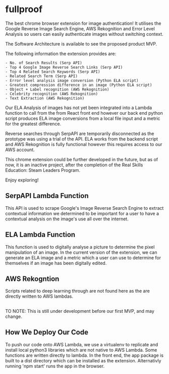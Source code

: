 # fullproof
The best chrome browser extension for image authentication! It utilises the Google Reverse Image Search Engine,</b > 
AWS Rekognition and Error Level Analysis so users can easily authenticate images without switching context.

The Software Architecture is available to see the proposed product MVP.</b >

The following information the extension provides are:

    - No. of Search Results (Serp API)
    - Top 4 Google Image Reverse Search Links (Serp API)
    - Top 4 Related Search Keywords (Serp API)
    - Related Search Term (Serp API)
    - Error level analysis image conversion (Python ELA script)
    - Greatest compression difference in an image (Python ELA script)
    - Object + Label recognition (AWS Rekognition)
    - Celebrity recognition (AWS Rekognition)
    - Text Extraction (AWS Rekognition)

Our ELA Analysis of images has not yet been integrated into a Lambda function to call from the from React front end</b>
however our back end python script produces ELA image conversions from a local file input and a metric for the greatest difference.</b >

Reverse searches through SerpAPI are temporarily disconnected as the prototype was using a trial of the API. ELA works</b >
from the backend script and AWS Rekognition is fully functional however this requires access to our AWS account.</b >

This chrome extension could be further developed in the future, but as of now, it is an inactive project, after</b >
the completion of the Real Skills Education: Steam Leaders Program.</b >

Enjoy exploring!

## SerpAPI Lambda Function
This API is used to scrape Google's Image Reverse Search Engine to extract contextual information</b >
we determined to be important for a user to have a contextual analysis on the image's use</b >
all over the internet.

## ELA Lambda Function
This function is used to digitally analyse a picture to determine the pixel manipulation of</b >
an image. In the current version of the extension, we can generate an ELA image and a metric</b >
which a user can use to determine for themselves if an image has been digitally edited.</b >

## AWS Rekogntion
Scripts related to deep learning through are not found here as the are directly written to AWS lambdas.</b > 

## 
TO NOTE: This is still under development before our first MVP, and may change.

## How We Deploy Our Code
To push our code onto AWS Lambda, we use a virtualenv to replicate and install local python3 libraries which</b >
are not native to AWS Lambda. Some functions are written directly to lambda. In the front end, the app package is 
built to a dist directory which can be installed as the extension. Alternativly running 'npm start' runs the app
in the browser.
